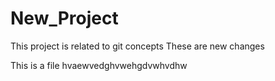 # New_Project
This project is related to git concepts
These are new changes

This is a file
hvaewvedghvwehgdvwhvdhw